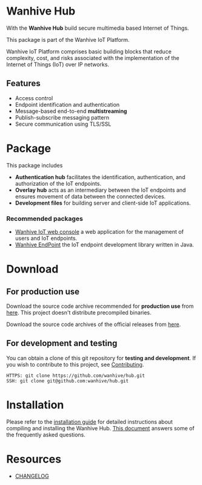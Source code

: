 # Wanhive Hub

With the **Wanhive Hub** build secure multimedia based Internet of Things.

This package is part of the Wanhive IoT Platform.

Wanhive IoT Platform comprises basic building blocks that reduce complexity, cost, and risks associated with the implementation of the Internet of Things (IoT) over IP networks.

## Features

* Access control
* Endpoint identification and authentication
* Message-based end-to-end **multistreaming**
* Publish-subscribe messaging pattern
* Secure communication using TLS/SSL

# Package

This package includes

* **Authentication hub** facilitates the identification, authentication, and authorization of the IoT endpoints.
* **Overlay hub** acts as an intermediary between the IoT endpoints and ensures movement of data between the connected devices.
* **Development files** for building server and client-side IoT applications.

### Recommended packages

* [Wanhive IoT web console](https://github.com/wanhive/webconsole) a web application for the management of users and IoT endpoints.
* [Wanhive EndPoint](https://github.com/wanhive/endpoint.java) the IoT endpoint development library written in Java.

# Download

## For production use

Download the source code archive recommended for **production use** from [here](https://www.wanhive.com/solutions.php#hub). This project doesn't distribute precompiled binaries.

Download the source code archives of the official releases from [here](https://github.com/wanhive/hub/tags).

## For development and testing

You can obtain a clone of this git repository for **testing and development**. If you wish to contribute to this project, see [Contributing](CONTRIBUTING.md).

```
HTTPS: git clone https://github.com/wanhive/hub.git
SSH: git clone git@github.com:wanhive/hub.git
```

# Installation

Please refer to the [installation guide](INSTALL.md) for detailed instructions about compiling and installing the Wanhive Hub. [This document](HOWTO-faq.md) answers some of the frequently asked questions.

# Resources

* [CHANGELOG](ChangeLog.md)
